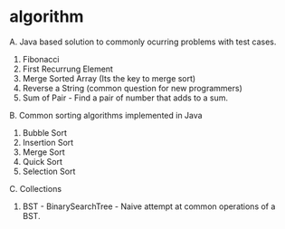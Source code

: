 # algorithm

A. Java based solution to commonly ocurring problems with test cases.
1. Fibonacci
2. First Recurrung Element
3. Merge Sorted Array (Its the key to merge sort)
4. Reverse a String (common question for new programmers)
5. Sum of Pair - Find a pair of number that adds to a sum.

B. Common sorting algorithms implemented in Java
1. Bubble Sort
2. Insertion Sort
3. Merge Sort
4. Quick Sort
5. Selection Sort

C. Collections
1. BST - BinarySearchTree - Naive attempt at common operations of a BST.